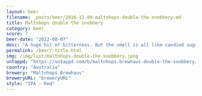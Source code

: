 ```yaml
---
layout: beer
filename: _posts/beer/2016-11-09-maltnhops-double-the-snobbery.md
title: Maltnhops double the snobbery
category: beer
score: 7
beer-date: "2022-08-07"
desc: "A huge hit of bitterness. But the smell is all like candied sugar. Takes until the end of the beer to get used to it. Ok but too difficult to get another one"
permalink: /beer/:title.html
img: /img/list/maltnhops-double-the-snobbery.jpeg
untappd: "https://untappd.com/b/maltnhops-brewhaus-double-the-snobbery/4610420"
country: "Australia"
brewery: "Maltnhops Brewhaus"
breweryURL: "breweryURL"
style: "IPA - Red"
---
```

